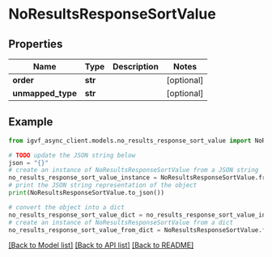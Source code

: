 # NoResultsResponseSortValue


## Properties

Name | Type | Description | Notes
------------ | ------------- | ------------- | -------------
**order** | **str** |  | [optional] 
**unmapped_type** | **str** |  | [optional] 

## Example

```python
from igvf_async_client.models.no_results_response_sort_value import NoResultsResponseSortValue

# TODO update the JSON string below
json = "{}"
# create an instance of NoResultsResponseSortValue from a JSON string
no_results_response_sort_value_instance = NoResultsResponseSortValue.from_json(json)
# print the JSON string representation of the object
print(NoResultsResponseSortValue.to_json())

# convert the object into a dict
no_results_response_sort_value_dict = no_results_response_sort_value_instance.to_dict()
# create an instance of NoResultsResponseSortValue from a dict
no_results_response_sort_value_from_dict = NoResultsResponseSortValue.from_dict(no_results_response_sort_value_dict)
```
[[Back to Model list]](../README.md#documentation-for-models) [[Back to API list]](../README.md#documentation-for-api-endpoints) [[Back to README]](../README.md)


